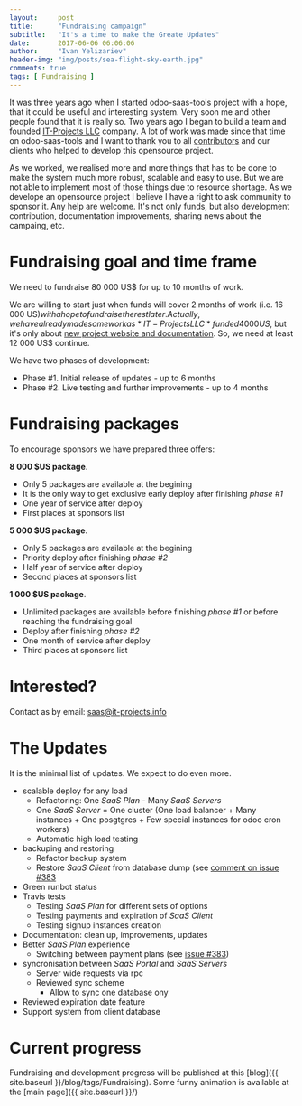 ```yaml
---
layout:     post
title:      "Fundraising campaign"
subtitle:   "It's a time to make the Greate Updates"
date:       2017-06-06 06:06:06
author:     "Ivan Yelizariev"
header-img: "img/posts/sea-flight-sky-earth.jpg"
comments: true
tags: [ Fundraising ]
---
```


It was three years ago when I started odoo-saas-tools project with a hope, that it could be useful and interesting system. Very soon me and other people found that it is really so. Two years ago I began to build a team and founded [IT-Projects LLC](https://www.it-projects.info/) company. A lot of work was made since that time on odoo-saas-tools and I want to thank you to all [contributors](https://github.com/it-projects-llc/odoo-saas-tools/graphs/contributors) and our clients who helped to develop this opensource project.

As we worked, we realised more and more things that has to be done to make the system much more robust, scalable and easy to use. But we are not able to implement most of those things due to resource shortage. As we develope an opensource project I believe I have a right to ask community to sponsor it. Any help are welcome. It's not only funds, but also development contribution, documentation improvements, sharing news about the campaing, etc.

Fundraising goal and time frame
======================================

We need to fundraise 80 000 US$ for up to 10 months of work.

We are willing to start just when funds will cover 2 months of work (i.e. 16 000 US$) with a hope to fundraise the rest later. Actually, we have already made some work as *IT-Projects LLC* funded 4 000 US$, but it's only about <a href="{{ site.baseurl }}/blog/welcome-to-new-documentation">new project website and documentation</a>. So, we need at least 12 000 US$ continue.

We have two phases of development:

* Phase #1. Initial release of updates - up to 6 months
* Phase #2. Live testing and further improvements - up to 4 months

Fundraising packages
=========================

To encourage sponsors we have prepared three offers:

**8 000 $US package**.

* Only 5 packages are available at the begining
* It is the only way to get exclusive early deploy after finishing *phase #1*
* One year of service after deploy
* First places at sponsors list

**5 000 $US package**.

* Only 5 packages are available at the begining
* Priority deploy after finishing *phase #2*
* Half year of service after deploy
* Second places at sponsors list

**1 000 $US package**.

* Unlimited packages are available before finishing *phase #1* or before reaching the fundraising goal
* Deploy after finishing *phase #2*
* One month of service after deploy
* Third places at sponsors list

Interested?
=============

Contact as by email: <a href="mailto:saas@it-projects.info">saas@it-projects.info</a>

The Updates
==============

It is the minimal list of updates. We expect to do even more.

* scalable deploy for any load
  * Refactoring: One *SaaS Plan* - Many *SaaS Servers*
  * One *SaaS Server* = One cluster (One load balancer + Many instances + One posgtgres + Few special instances for odoo cron workers)
  * Automatic high load testing
* backuping and restoring
  * Refactor backup system
  * Restore *SaaS Client* from database dump (see [comment on issue #383](https://github.com/it-projects-llc/odoo-saas-tools/issues/383#issuecomment-261453697)
* Green runbot status
* Travis tests
  * Testing *SaaS Plan* for different sets of options
  * Testing payments and expiration of *SaaS Client*
  * Testing signup instances creation
* Documentation: clean up, improvements, updates
* Better *SaaS Plan* experience
  * Switching between payment plans (see [issue #383](https://github.com/it-projects-llc/odoo-saas-tools/issues/383))
* syncronisation between *SaaS Portal* and *SaaS Servers*
  * Server wide requests via rpc
  * Reviewed sync scheme
    * Allow to sync one database ony
* Reviewed expiration date feature
* Support system from client database

Current progress
====================

Fundraising and development progress will be published at this [blog]({{ site.baseurl }}/blog/tags/Fundraising). Some funny animation is available at the [main page]({{ site.baseurl }}/)
